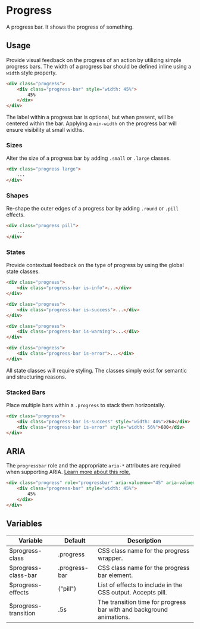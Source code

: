 # Progress #

A progress bar. It shows the progress of something.

## Usage ##

Provide visual feedback on the progress of an action by utilizing simple progress bars. The width of a progress bar should be defined inline using a `width` style property.

```html
<div class="progress">
    <div class="progress-bar" style="width: 45%">
        45%
    </div>
</div>
```

The label within a progress bar is optional, but when present, will be centered within the bar. Applying a `min-width` on the progress bar will ensure visibility at small widths.

### Sizes ###

Alter the size of a progress bar by adding `.small` or `.large` classes.

```html
<div class="progress large">
    ...
</div>
```

### Shapes ###

Re-shape the outer edges of a progress bar by adding `.round` or `.pill` effects.

```html
<div class="progress pill">
    ...
</div>
```

### States ###

Provide contextual feedback on the type of progress by using the global state classes.

```html
<div class="progress">
    <div class="progress-bar is-info">...</div>
</div>

<div class="progress">
    <div class="progress-bar is-success">...</div>
</div>

<div class="progress">
    <div class="progress-bar is-warning">...</div>
</div>

<div class="progress">
    <div class="progress-bar is-error">...</div>
</div>
```

<div class="notice is-warning">
    All state classes will require styling. The classes simply exist for semantic and structuring reasons.
</div>

### Stacked Bars ###

Place multiple bars within a `.progress` to stack them horizontally.

```html
<div class="progress">
    <div class="progress-bar is-success" style="width: 44%">264</div>
    <div class="progress-bar is-error" style="width: 56%">600</div>
</div>
```

## ARIA ##

The `progressbar` role and the appropriate `aria-*` attributes are required when supporting ARIA. [Learn more about this role.](https://developer.mozilla.org/en-US/docs/Web/Accessibility/ARIA/ARIA_Techniques/Using_the_progressbar_role)

```html
<div class="progress" role="progressbar" aria-valuenow="45" aria-valuemin="0" aria-valuemax="100">
    <div class="progress-bar" style="width: 45%">
        45%
    </div>
</div>
```

## Variables ##

<table class="table is-striped data-table">
    <thead>
        <tr>
            <th>Variable</th>
            <th>Default</th>
            <th>Description</th>
        </tr>
    </thead>
    <tbody>
        <tr>
            <td>$progress-class</td>
            <td>.progress</td>
            <td>CSS class name for the progress wrapper.</td>
        </tr>
        <tr>
            <td>$progress-class-bar</td>
            <td>.progress-bar</td>
            <td>CSS class name for the progress bar element.</td>
        </tr>
        <tr>
            <td>$progress-effects</td>
            <td>("pill")</td>
            <td>List of effects to include in the CSS output. Accepts pill.</td>
        </tr>
        <tr>
            <td>$progress-transition</td>
            <td>.5s</td>
            <td>The transition time for progress bar with and background animations.</td>
        </tr>
    </tbody>
</table>
